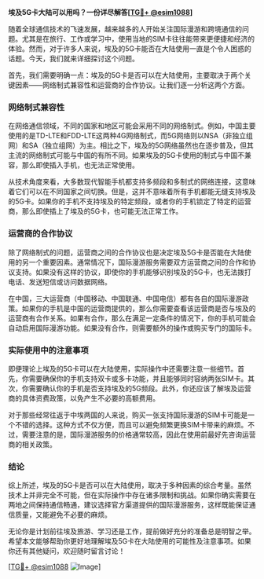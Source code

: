 **埃及5G卡大陆可以用吗？一份详尽解答[[TG💪+ @esim1088](https://t.me/s/esim1088)]**

随着全球通信技术的飞速发展，越来越多的人开始关注国际漫游和跨境通信的问题。尤其是在旅行、工作或学习中，使用当地的SIM卡往往能带来更便捷和经济的体验。然而，对于许多人来说，埃及的5G卡能否在大陆使用一直是个令人困惑的话题。今天，我们就来详细探讨这个问题。

首先，我们需要明确一点：埃及的5G卡是否可以在大陆使用，主要取决于两个关键因素——网络制式兼容性和运营商的合作协议。让我们逐一分析这两个方面。

### 网络制式兼容性

在网络通信领域，不同的国家和地区可能会采用不同的网络制式。例如，中国主要使用的是TD-LTE和FDD-LTE这两种4G网络制式，而5G网络则以NSA（非独立组网）和SA（独立组网）为主。相比之下，埃及的5G网络虽然也在逐步普及，但其主流的网络制式可能与中国的有所不同。如果埃及的5G卡使用的制式与中国不兼容，那么即使插入手机，也无法正常使用。

从技术角度来看，大多数现代智能手机都支持多频段和多制式的网络连接，这意味着它们可以在不同国家之间切换。但是，这并不意味着所有手机都能无缝支持埃及的5G卡。如果你的手机不支持埃及的特定频段，或者你的手机锁定了特定的运营商，那么即使插上了埃及的5G卡，也可能无法正常工作。

### 运营商的合作协议

除了网络制式的问题，运营商之间的合作协议也是决定埃及5G卡是否能在大陆使用的另一个重要因素。通常情况下，国际漫游服务需要双方运营商之间的合作和协议支持。如果没有这样的协议，即使你的手机能够识别埃及的5G卡，也无法拨打电话、发送短信或访问数据网络。

在中国，三大运营商（中国移动、中国联通、中国电信）都有各自的国际漫游政策。如果你的手机是中国的运营商提供的，那么你需要查看该运营商是否与埃及的运营商有合作关系。如果有合作，那么在满足一定条件的情况下，你的手机可能会自动启用国际漫游功能。如果没有合作，则需要额外的操作或购买专门的国际卡。

### 实际使用中的注意事项

即便理论上埃及的5G卡可以在大陆使用，实际操作中还需要注意一些细节。首先，你需要确保你的手机支持双卡或多卡功能，并且能够同时容纳两张SIM卡。其次，你需要确认你的手机是否支持埃及的5G频段。此外，你还应该了解埃及运营商的具体资费政策，以免产生不必要的高额费用。

对于那些经常往返于中埃两国的人来说，购买一张支持国际漫游的SIM卡可能是一个不错的选择。这种方式不仅方便，而且可以避免频繁更换SIM卡带来的麻烦。不过，需要注意的是，国际漫游服务的价格通常较高，因此在使用前最好先咨询运营商的相关政策。

### 结论

综上所述，埃及的5G卡是否可以在大陆使用，取决于多种因素的综合考量。虽然技术上并非完全不可能，但在实际操作中存在诸多限制和挑战。如果你确实需要在两地之间保持通信畅通，建议选择官方渠道提供的国际漫游服务，这样既能保证通信质量，又能避免不必要的麻烦。

无论你是计划前往埃及旅游、学习还是工作，提前做好充分的准备总是明智之举。希望本文能够帮助你更好地理解埃及5G卡在大陆使用的可能性及注意事项。如果你还有其他疑问，欢迎随时留言讨论！

[[TG💪+ @esim1088](https://t.me/s/esim1088) ![Image](https://i.postimg.cc/4NQfJmqS/Snipaste-2025-05-13-00-14-12.png)]